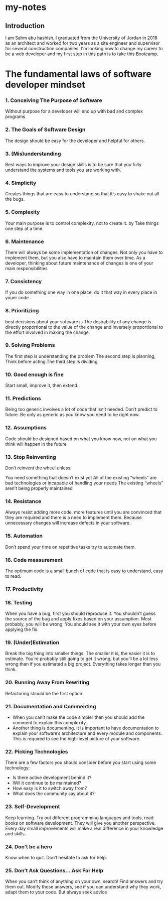 # my-notes

## Introduction

I am Sahm abu hashish, I graduated from the University of Jordan in 2018 as an architect and worked for two years as a site engineer and supervisor for several construction companies. I'm looking now to change my career to be a web developer and my first step in this path is to take this Bootcamp.

# The fundamental laws of software developer mindset

### 1. Conceiving The Purpose of Software

Without purpose for a developer will end up with bad and complex programs

### 2. The Goals of Software Design

The design should be easy for the developer and helpful for others.

### 3. (Mis)understanding

Best ways to improve your design skills is to be sure that you fully understand the systems and tools you are working with.

### 4. Simplicity

Creates things that are easy to understand so that it’s easy to shake out all the bugs.

### 5. Complexity

Your main purpose is to control complexity, not to create it.
by Take things one step at a time.

### 6. Maintenance

There will always be some implementation of changes. Not only you have to implement them, but you also have to maintain them over time. As a developer, thinking about future maintenance of changes is one of your main responsibilities

### 7. Consistency

If you do something one way in one place, do it that way in every place in youer code .

### 8. Prioritizing

best decisions about your software is The desirability of any change is directly proportional to the value of the change and inversely proportional to the effort involved in making the change.

### 9. Solving Problems

The first step is understanding the problem The second step is planning, Think before acting.The third step is dividing

### 10. Good enough is fine

Start small, improve it, then extend.

### 11. Predictions

Being too generic involves a lot of code that isn’t needed.
Don’t predict to future. Be only as generic as you know you need to be right now.

### 12. Assumptions

Code should be designed based on what you know now, not on what you think will happen in the future

### 13. Stop Reinventing

Don’t reinvent the wheel unless:

You need something that doesn’t exist yet
All of the existing “wheels” are bad technologies or incapable of handling your needs
The existing “wheels” aren’t being properly maintained

### 14. Resistance

Always resist adding more code, more features until you are convinced that they are required and there is a need to implement them. Because unnecessary changes will increase defects in your software.

### 15. Automation

Don’t spend your time on repetitive tasks try to automate them.

### 16. Code measurement

The optimum code is a small bunch of code that is easy to understand, easy to read.

### 17. Productivity

### 18. Testing

When you have a bug, first you should reproduce it. You shouldn’t guess the source of the bug and apply fixes based on your assumption. Most probably, you will be wrong. You should see it with your own eyes before applying the fix.

### 19. (Under)Estimation

Break the big thing into smaller things. The smaller it is, the easier it is to estimate. You’re probably still going to get it wrong, but you’ll be a lot less wrong than if you estimated a big project.
Everything takes longer than you think.

### 20. Running Away From Rewriting

Refactoring should be the first option.

### 21. Documentation and Commenting

- When you can’t make the code simpler then you should add the comment to explain this complexity.
- Another thing is documenting. It is important to have documentation to explain your software’s architecture and every module and components. This is required to see the high-level picture of your software.

### 22. Picking Technologies

There are a few factors you should consider before you start using some technology:

- Is there active development behind it?
- Will it continue to be maintained?
- How easy is it to switch away from?
- What does the community say about it?

### 23. Self-Development

Keep learning. Try out different programming languages and tools, read books on software development. They will give you another perspective. Every day small improvements will make a real difference in your knowledge and skills.

### 24. Don’t be a hero

Know when to quit. Don’t hesitate to ask for help.

### 25. Don’t Ask Questions… Ask For Help

When you can’t think of anything on your own, search! Find answers and try them out. Modify those answers, see if you can understand why they work, adapt them to your code. But always seek advice
